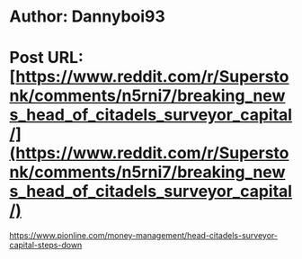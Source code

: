 # Author: Dannyboi93
# Post URL: [https://www.reddit.com/r/Superstonk/comments/n5rni7/breaking_news_head_of_citadels_surveyor_capital/](https://www.reddit.com/r/Superstonk/comments/n5rni7/breaking_news_head_of_citadels_surveyor_capital/)


https://www.pionline.com/money-management/head-citadels-surveyor-capital-steps-down